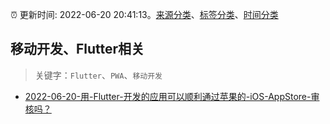 :alarm_clock: 更新时间: 2022-06-20 20:41:13。[来源分类](../README.md)、[标签分类](../TAGS.md)、[时间分类](../TIMELINE.md)

## 移动开发、Flutter相关


> 关键字：`Flutter`、`PWA`、`移动开发`



- [2022-06-20-用-Flutter-开发的应用可以顺利通过苹果的-iOS-AppStore-审核吗？](https://www.v2ex.com/t/861001) 